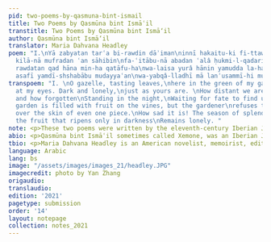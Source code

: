 ```yaml
---
pid: two-poems-by-qasmuna-bint-ismail
title: Two Poems by Qasmūna bint Ismāʿil
transtitle: Two Poems by Qasmūna bint Ismā‘il
author: Qasmūna bint Ismā‘il
translator: Maria Dahvana Headley
poem: "I.\nYā zabyatan tarʿa bi-rawdin dāʾiman\ninnī hakaitu-ki fi-ttawaḥḥushi wa-l-hawari.\nAmsâ
  kilā-nā mufradan ʿan sāhibin\nfa-ʿitābu-nā abadan ʿalâ ḥukmi-l-qadari\n\nII. \nAyā
  rawdatan qad hāna min-ha qatāfu-ha\nwa-laisa yurâ hānin yamudda la-ha yadā;\nfa-wā
  asafī yamdī-shshabābu mudayyaʿan\nwa-yabqâ-lladhī mā lanʾusammī-hi mufradā"
transpoem: "I. \nO gazelle, tasting leaves,\nhere in the green of my garden.\nLook
  at my eyes. Dark and lonely,\njust as yours are. \nHow distant we are from our beloveds,
  and how forgotten\nStanding in the night,\nWaiting for fate to find us.\n\nII.\nThe
  garden is filled with fruit on the vines, but the gardener\nrefuses to brush a finger
  over the skin of even one piece.\nHow sad it is! The season of splendor passes,\nand
  the fruit that ripens only in darkness\nRemains lonely. "
note: <p>These two poems were written by the eleventh-century Iberian Jewish poet Qasmūna bint Ismā‘il. Very little is known about her, and only a few poems survive, written in Arabic. For these translations, which were included in my 2017 story, “The Orange Tree,” about a female wooden golem and the poet who commissions her to be built, I did literal translations and then played with them. The story was in the Best American Fantasy and Science Fiction volume edited by N.K. Jemisin.</p>
abio: <p>Qasmūna bint Ismāʿil sometimes called Xemone, was an Iberian Jewish poet. She is the only female Arabic-language Jewish poet attested from medieval Andalusia, and, along with Sarah of Yemen and the anonymous wife of Dunash ben Labrat, one of few known female Jewish poets throughout the Middle Ages.</p>
tbio: <p>Maria Dahvana Headley is an American novelist, memoirist, editor, translator, poet, and playwright. Her work includes Magonia, a young-adult space-fantasy novel, Queen of Kings, an alternate-history fantasy novel about Cleopatra, and The Mere Wife, a retelling of Beowulf.</p>
language: Arabic
lang: bs
image: "/assets/images/images_21/headley.JPG"
imagecredit: photo by Yan Zhang
origaudio:
translaudio:
edition: '2021'
pagetype: submission
order: '14'
layout: notepage
collection: notes_2021
---
```

